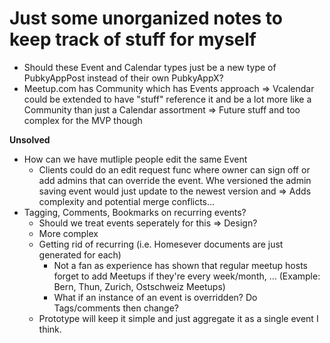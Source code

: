 # Just some unorganized notes to keep track of stuff for myself

- Should these Event and Calendar types just be a new type of PubkyAppPost
  instead of their own PubkyAppX?
- Meetup.com has Community which has Events approach => Vcalendar could be
  extended to have "stuff" reference it and be a lot more like a Community than
  just a Calendar assortment => Future stuff and too complex for the MVP though

**Unsolved**

- How can we have mutliple people edit the same Event
  - Clients could do an edit request func where owner can sign off or add admins
    that can override the event. Whe versioned the admin saving event would just
    update to the newest version and => Adds complexity and potential merge
    conflicts...
- Tagging, Comments, Bookmarks on recurring events?
  - Should we treat events seperately for this => Design?
  - More complex
  - Getting rid of recurring (i.e. Homesever documents are just generated for
    each)
    - Not a fan as experience has shown that regular meetup hosts forget to add
      Meetups if they're every week/month, ... (Example: Bern, Thun, Zurich,
      Ostschweiz Meetups)
    - What if an instance of an event is overridden? Do Tags/comments then
      change?
  - Prototype will keep it simple and just aggregate it as a single event I
    think.
